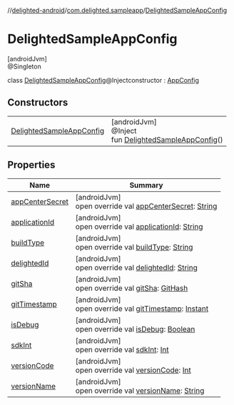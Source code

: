//[delighted-android](../../../index.md)/[com.delighted.sampleapp](../index.md)/[DelightedSampleAppConfig](index.md)

# DelightedSampleAppConfig

[androidJvm]\
@Singleton

class [DelightedSampleAppConfig](index.md)@Injectconstructor : [AppConfig](../-app-config/index.md)

## Constructors

| | |
|---|---|
| [DelightedSampleAppConfig](-delighted-sample-app-config.md) | [androidJvm]<br>@Inject<br>fun [DelightedSampleAppConfig](-delighted-sample-app-config.md)() |

## Properties

| Name | Summary |
|---|---|
| [appCenterSecret](app-center-secret.md) | [androidJvm]<br>open override val [appCenterSecret](app-center-secret.md): [String](https://kotlinlang.org/api/latest/jvm/stdlib/kotlin/-string/index.html) |
| [applicationId](application-id.md) | [androidJvm]<br>open override val [applicationId](application-id.md): [String](https://kotlinlang.org/api/latest/jvm/stdlib/kotlin/-string/index.html) |
| [buildType](build-type.md) | [androidJvm]<br>open override val [buildType](build-type.md): [String](https://kotlinlang.org/api/latest/jvm/stdlib/kotlin/-string/index.html) |
| [delightedId](delighted-id.md) | [androidJvm]<br>open override val [delightedId](delighted-id.md): [String](https://kotlinlang.org/api/latest/jvm/stdlib/kotlin/-string/index.html) |
| [gitSha](git-sha.md) | [androidJvm]<br>open override val [gitSha](git-sha.md): [GitHash](../-git-hash/index.md) |
| [gitTimestamp](git-timestamp.md) | [androidJvm]<br>open override val [gitTimestamp](git-timestamp.md): [Instant](https://developer.android.com/reference/kotlin/java/time/Instant.html) |
| [isDebug](is-debug.md) | [androidJvm]<br>open override val [isDebug](is-debug.md): [Boolean](https://kotlinlang.org/api/latest/jvm/stdlib/kotlin/-boolean/index.html) |
| [sdkInt](sdk-int.md) | [androidJvm]<br>open override val [sdkInt](sdk-int.md): [Int](https://kotlinlang.org/api/latest/jvm/stdlib/kotlin/-int/index.html) |
| [versionCode](version-code.md) | [androidJvm]<br>open override val [versionCode](version-code.md): [Int](https://kotlinlang.org/api/latest/jvm/stdlib/kotlin/-int/index.html) |
| [versionName](version-name.md) | [androidJvm]<br>open override val [versionName](version-name.md): [String](https://kotlinlang.org/api/latest/jvm/stdlib/kotlin/-string/index.html) |
